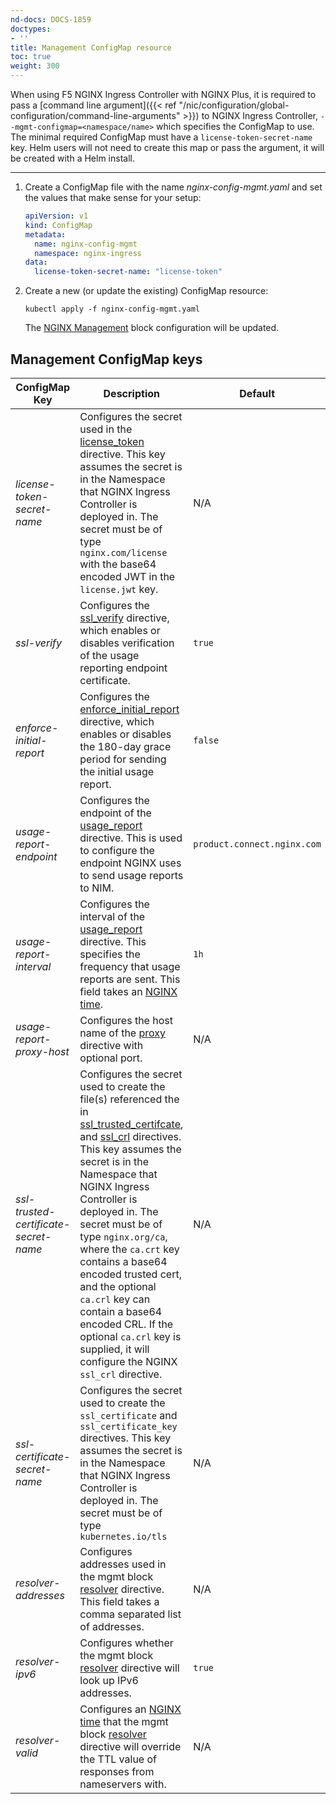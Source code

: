 ```yaml
---
nd-docs: DOCS-1859
doctypes:
- ''
title: Management ConfigMap resource
toc: true
weight: 300
---
```


When using F5 NGINX Ingress Controller with NGINX Plus, it is required to pass a [command line argument]({{< ref "/nic/configuration/global-configuration/command-line-arguments" >}}) to NGINX Ingress Controller, `--mgmt-configmap=<namespace/name>` which specifies the ConfigMap to use. The minimal required ConfigMap must have a `license-token-secret-name` key. Helm users will not need to create this map or pass the argument, it will be created with a Helm install.

---

1. Create a ConfigMap file with the name *nginx-config-mgmt.yaml* and set the values
that make sense for your setup:

    ```yaml
    apiVersion: v1
    kind: ConfigMap
    metadata:
      name: nginx-config-mgmt
      namespace: nginx-ingress
    data:
      license-token-secret-name: "license-token"
    ```
1. Create a new (or update the existing) ConfigMap resource:

    ```shell
    kubectl apply -f nginx-config-mgmt.yaml
    ```

    The [NGINX Management](https://nginx.org/en/docs/ngx_mgmt_module.html) block configuration will be updated.

## Management ConfigMap keys

|ConfigMap Key | Description | Default |
| ---| ---| ---|
|*license-token-secret-name* | Configures the secret used in the [license_token](https://nginx.org/en/docs/ngx_mgmt_module.html#license_token) directive. This key assumes the secret is in the Namespace that NGINX Ingress Controller is deployed in. The secret must be of type `nginx.com/license` with the base64 encoded JWT in the `license.jwt` key.  | N/A |
|*ssl-verify* | Configures the [ssl_verify](https://nginx.org/en/docs/ngx_mgmt_module.html#ssl_verify) directive, which enables or disables verification of the usage reporting endpoint certificate. | `true` |
|*enforce-initial-report* | Configures the [enforce_initial_report](https://nginx.org/en/docs/ngx_mgmt_module.html#enforce_initial_report) directive, which enables or disables the 180-day grace period for sending the initial usage report. | `false` |
|*usage-report-endpoint* | Configures the endpoint of the [usage_report](https://nginx.org/en/docs/ngx_mgmt_module.html#usage_report) directive. This is used to configure the endpoint NGINX uses to send usage reports to NIM. | `product.connect.nginx.com` |
|*usage-report-interval* | Configures the interval of the [usage_report](https://nginx.org/en/docs/ngx_mgmt_module.html#usage_report) directive. This specifies the frequency that usage reports are sent. This field takes an [NGINX time](https://nginx.org/en/docs/syntax.html). | `1h` |
|*usage-report-proxy-host* | Configures the host name of the [proxy](https://nginx.org/en/docs/ngx_mgmt_module.html#proxy) directive with optional port. | N/A |
|*ssl-trusted-certificate-secret-name* | Configures the secret used to create the file(s) referenced the in [ssl_trusted_certifcate](https://nginx.org/en/docs/ngx_mgmt_module.html#ssl_trusted_certificate), and [ssl_crl](https://nginx.org/en/docs/ngx_mgmt_module.html#ssl_crl) directives. This key assumes the secret is in the Namespace that NGINX Ingress Controller is deployed in. The secret must be of type `nginx.org/ca`, where the `ca.crt` key contains a base64 encoded trusted cert, and the optional `ca.crl` key can contain a base64 encoded CRL. If the optional `ca.crl` key is supplied, it will configure the NGINX `ssl_crl` directive. | N/A |
|*ssl-certificate-secret-name* | Configures the secret used to create the `ssl_certificate` and `ssl_certificate_key` directives. This key assumes the secret is in the Namespace that NGINX Ingress Controller is deployed in. The secret must be of type `kubernetes.io/tls`| N/A |
|*resolver-addresses* | Configures addresses used in the mgmt block [resolver](https://nginx.org/en/docs/ngx_mgmt_module.html#resolver) directive. This field takes a comma separated list of addresses. | N/A |
|*resolver-ipv6* | Configures whether the mgmt block [resolver](https://nginx.org/en/docs/ngx_mgmt_module.html#resolver) directive will look up IPv6 addresses. | `true` |
|*resolver-valid* | Configures an [NGINX time](https://nginx.org/en/docs/syntax.html) that the mgmt block [resolver](https://nginx.org/en/docs/ngx_mgmt_module.html#resolver) directive will override the TTL value of responses from nameservers with. | N/A |
